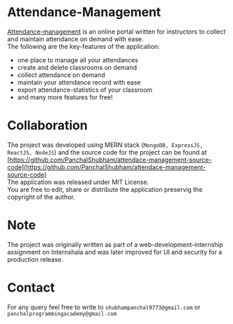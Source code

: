 # Attendance-Management 
[Attendance-management](https://panchalshubham.github.io/attendance-management/#/) is an online portal written for instructors to collect and maintain attendance on demand with ease.  
The following are the key-features of the application:  
* one place to manage all your attendances  
* create and delete classrooms on demand  
* collect attendance on demand  
* maintain your attendance record with ease  
* export attendance-statistics of your classroom  
* and many more features for free!  

# Collaboration  
The project was developed using MERN stack (`MongoDB, ExpressJS, ReactJS, NodeJS`) and the source code for the project can be found at [https://github.com/PanchalShubham/attendace-management-source-code](https://github.com/PanchalShubham/attendace-management-source-code)  
The application was released under MIT License.  
You are free to edit, share or distribute the application preservig the copyright of the author.  

# Note  
The project was originally written as part of a web-development-internship assignment on Internshala and was later improved for UI and security for a production release.  

# Contact  
For any query feel free to write to `shubhampanchal9773@gmail.com` or `panchalprogrammingacademy@gmail.com`  
